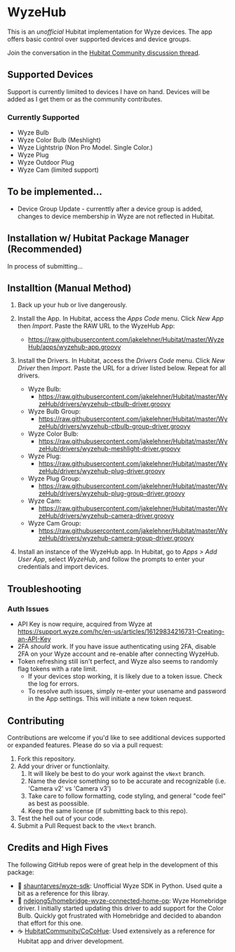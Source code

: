# WyzeHub

This is an _unofficial_ Hubitat implementation for Wyze devices. The app offers basic control over supported devices and device groups.

Join the conversation in the [Hubitat Community discussion thread](https://community.hubitat.com/t/79504).
## Supported Devices
Support is currently limiited to devices I have on hand. Devices will be added as I get them or as the community contributes.

### Currently Supported
* Wyze Bulb
* Wyze Color Bulb (Meshlight)
* Wyze Lightstrip (Non Pro Model. Single Color.)
* Wyze Plug
* Wyze Outdoor Plug
* Wyze Cam (limited support)

## To be implemented...

* Device Group Update - currenttly after a device group is added, changes to device membership in Wyze are not reflected in Hubitat.

## Installation w/ Hubitat Package Manager (Recommended)

In process of submitting...

## Installtion (Manual Method)
1. Back up your hub or live dangerously.

2. Install the App. In Hubitat, access the _Apps Code_ menu. Click _New App_ then _Import_. Paste the RAW URL to the WyzeHub App: 
   * https://raw.githubusercontent.com/jakelehner/Hubitat/master/WyzeHub/apps/wyzehub-app.groovy


3. Install the Drivers. In Hubitat, access the _Drivers Code_ menu. Click _New Driver_ then _Import_. Paste the URL for a driver listed below. Repeat for all drivers.
    * Wyze Bulb: 
      * https://raw.githubusercontent.com/jakelehner/Hubitat/master/WyzeHub/drivers/wyzehub-ctbulb-driver.groovy
    * Wyze Bulb Group:
      * https://raw.githubusercontent.com/jakelehner/Hubitat/master/WyzeHub/drivers/wyzehub-ctbulb-group-driver.groovy
    * Wyze Color Bulb: 
      * https://raw.githubusercontent.com/jakelehner/Hubitat/master/WyzeHub/drivers/wyzehub-meshlight-driver.groovy
    * Wyze Plug:
      * https://raw.githubusercontent.com/jakelehner/Hubitat/master/WyzeHub/drivers/wyzehub-plug-driver.groovy
    * Wyze Plug Group:
      * https://raw.githubusercontent.com/jakelehner/Hubitat/master/WyzeHub/drivers/wyzehub-plug-group-driver.groovy
    * Wyze Cam:
      * https://raw.githubusercontent.com/jakelehner/Hubitat/master/WyzeHub/drivers/wyzehub-camera-driver.groovy
    * Wyze Cam Group:
      * https://raw.githubusercontent.com/jakelehner/Hubitat/master/WyzeHub/drivers/wyzehub-camera-group-driver.groovy 
      
4. Install an instance of the WyzeHub app. In Hubitat, go to _Apps > Add User App_, select _WyzeHub_, and follow the prompts to enter your credentials and import devices.

## Troubleshooting

### Auth Issues

  * API Key is now require, acquired from Wyze at https://support.wyze.com/hc/en-us/articles/16129834216731-Creating-an-API-Key
  * 2FA *should* work. If you have issue authenticating using 2FA, disable 2FA on your Wyze account and re-enable after connecting WyzeHub.
  * Token refreshing still isn't perfect, and Wyze also seems to randomly flag tokens with a rate limit. 
    * If your devices stop working, it is likely due to a token issue. Check the log for errors.
    * To resolve auth issues, simply re-enter your usename and password in the App settings. This will initiate a new token request.

## Contributing
Contributions are welcome if you'd like to see additional devices supported or expanded features. Please do so via a pull request:

1. Fork this repository.
2. Add your driver or functionlaity.
   1. It will likely be best to do your work against the `vNext` branch.
   2. Name the device something so to be accurate and recognizable (i.e. 'Camera v2' vs 'Camera v3')
   3. Take care to follow formatting, code styling, and general "code feel" as best as poossible.
   4. Keep the same license (if submitting back to this repo).
3. Test the hell out of your code.
4. Submit a Pull Request back to the `vNext` branch.

## Credits and High Fives

The following GitHub repos were of great help in the development of this package:

* 🐍 [shauntarves/wyze-sdk](https://github.com/shauntarves/wyze-sdk): Unofficial Wyze SDK in Python. Used quite a bit as a reference for this libray.
* 🏡 [ndejong5/homebridge-wyze-connected-home-op](https://github.com/ndejong5/homebridge-wyze-connected-home-op): Wyze Homebridge driver. I initially started updating this driver to add support for the Color Bulb. Quickly got frustrated with Homebridge and decided to abandon that effort for this one.
* ☕ [HubitatCommunity/CoCoHue](https://github.com/HubitatCommunity/CoCoHue): Used extensively as a reference for Hubitat app and driver development.
